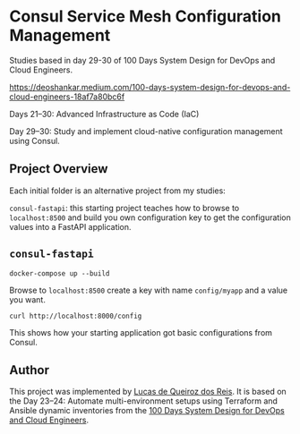 # Consul Service Mesh Configuration Management

Studies based in day 29-30 of 100 Days System Design for DevOps and Cloud Engineers.

https://deoshankar.medium.com/100-days-system-design-for-devops-and-cloud-engineers-18af7a80bc6f

Days 21–30: Advanced Infrastructure as Code (IaC)

Day 29–30: Study and implement cloud-native configuration management using Consul.

## Project Overview

Each initial folder is an alternative project from my studies:

```consul-fastapi```: this starting project teaches how to browse to ```localhost:8500``` and build you own configuration key to get the configuration values into a FastAPI application.


## ```consul-fastapi```

```
docker-compose up --build
```
Browse to ```localhost:8500``` create a key with name ```config/myapp``` and a value you want.
```
curl http://localhost:8000/config
```
This shows how your starting application got basic configurations from Consul.

## Author
This project was implemented by [Lucas de Queiroz dos Reis][2]. It is based on the Day 23–24: Automate multi-environment setups using Terraform and Ansible dynamic inventories from the [100 Days System Design for DevOps and Cloud Engineers][1].

[1]: https://deoshankar.medium.com/100-days-system-design-for-devops-and-cloud-engineers-18af7a80bc6f "Medium - Deo Shankar 100 Days"
[2]: https://www.linkedin.com/in/lucas-de-queiroz/ "LinkedIn - Lucas de Queiroz"